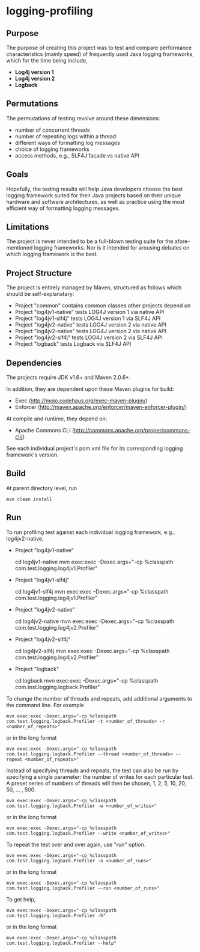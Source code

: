 logging-profiling
=================

Purpose
-------

The purpose of creating this project was to test and compare performance
characteristics (mainly speed) of frequently used Java logging frameworks,
which for the time being include,
- **Log4j version 1**
- **Log4j version 2**
- **Logback**.

Permutations
------------

The permutations of testing revolve around these dimensions:
- number of concurrent threads
- number of repeating logs within a thread
- different ways of formatting log messages
- choice of logging frameworks
- access methods, e.g., SLF4J facade vs native API

Goals
-----

Hopefully, the testing results will help Java developers choose the best
logging framework suited for their Java projects based on their unique hardware
and software architectures, as well as practice using the most efficient
way of formatting logging messages.

Limitations
-----------

The project is never intended to be a full-blown testing suite for the
afore-mentioned logging frameworks. Nor is it intended for arousing debates
on which logging framework is the best.

Project Structure
-----------------

The project is entirely managed by Maven, structured as follows which should
be self-explanatary:
- Project "common" contains common classes other projects depend on
- Project "log4jv1-native" tests LOG4J version 1 via native API
- Project "log4jv1-slf4j" tests LOG4J version 1 via SLF4J API
- Project "log4jv2-native" tests LOG4J version 2 via native API
- Project "log4jv2-native" tests LOG4J version 2 via native API
- Project "log4jv2-slf4j" tests LOG4J version 2 via SLF4J API
- Project "logback" tests Logback via SLF4J API

Dependencies
------------

The projects require JDK v1.6+ and Maven 2.0.6+.

In addition, they are dependent upon these Maven plugins for build:
- Exec (http://mojo.codehaus.org/exec-maven-plugin/)
- Enforcer (http://maven.apache.org/enforcer/maven-enforcer-plugin/)

At compile and runtime, they depend on:
- Apache Commons CLI (http://commons.apache.org/proper/commons-cli/)

See each individual project's pom.xml file for its corresponding logging
framework's version.

Build
-----

At parent directory level, run

    mvn clean install


Run
---

To run profiling test against each individual logging framework, e.g., log4jv2-native,

- Project "log4jv1-native"

    cd log4jv1-native
    mvn exec:exec -Dexec.args="-cp %classpath com.test.logging.log4jv1.Profiler"

- Project "log4jv1-slf4j"

    cd log4jv1-slf4j
    mvn exec:exec -Dexec.args="-cp %classpath com.test.logging.log4jv1.Profiler"

- Project "log4jv2-native"

    cd log4jv2-native
    mvn exec:exec -Dexec.args="-cp %classpath com.test.logging.log4jv2.Profiler"

- Project "log4jv2-slf4j"

    cd log4jv2-slf4j
    mvn exec:exec -Dexec.args="-cp %classpath com.test.logging.log4jv2.Profiler"

- Project "logback"

    cd logback
    mvn exec:exec -Dexec.args="-cp %classpath com.test.logging.logback.Profiler"

To change the number of threads and repeats, add additional arguments to the command line. For example

    mvn exec:exec -Dexec.args="-cp %classpath com.test.logging.logback.Profiler -t <number_of_threads> -r <number_of_repeats>"

or in the long format

    mvn exec:exec -Dexec.args="-cp %classpath com.test.logging.logback.Profiler --thread <number_of_threads> --repeat <number_of_repeats>"

Instead of specifying threads and repeats, the test can also be run by specifying
a single parameter: the number of writes for each particular test. A preset
series of numbers of threads will then be chosen, 1, 2, 5, 10, 20, 50, ... , 500.

    mvn exec:exec -Dexec.args="-cp %classpath com.test.logging.logback.Profiler -w <number_of_writes>"

or in the long format

    mvn exec:exec -Dexec.args="-cp %classpath com.test.logging.logback.Profiler --write <number_of_writes>"

To repeat the test over and over again, use "run" option.

    mvn exec:exec -Dexec.args="-cp %classpath com.test.logging.logback.Profiler -n <number_of_runs>"

or in the long format

    mvn exec:exec -Dexec.args="-cp %classpath com.test.logging.logback.Profiler --run <number_of_runs>"

To get help,

    mvn exec:exec -Dexec.args="-cp %classpath com.test.logging.logback.Profiler -h"

or in the long format

    mvn exec:exec -Dexec.args="-cp %classpath com.test.logging.logback.Profiler --help"


